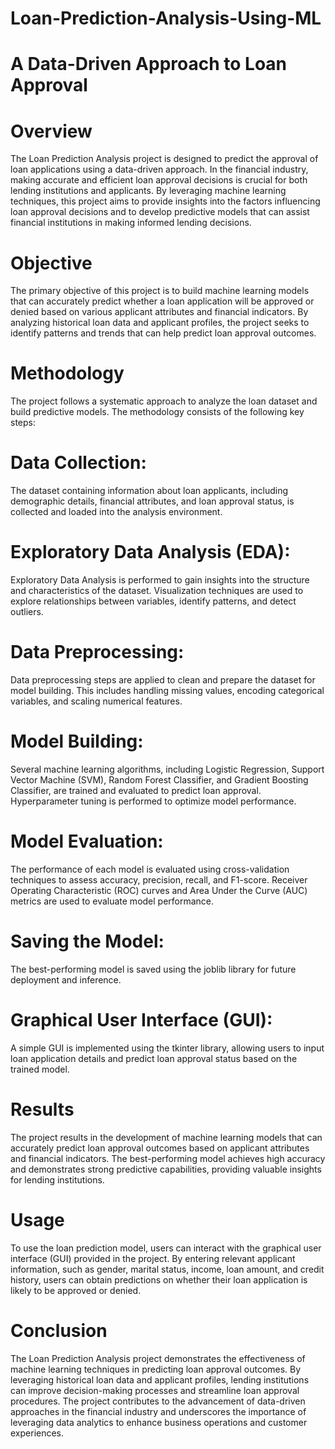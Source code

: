 # Loan-Prediction-Analysis-Using-ML
# A Data-Driven Approach to Loan Approval

# Overview
The Loan Prediction Analysis project is designed to predict the approval of loan applications using a data-driven approach. In the financial industry, making accurate and efficient loan approval decisions is crucial for both lending institutions and applicants. By leveraging machine learning techniques, this project aims to provide insights into the factors influencing loan approval decisions and to develop predictive models that can assist financial institutions in making informed lending decisions.

# Objective
The primary objective of this project is to build machine learning models that can accurately predict whether a loan application will be approved or denied based on various applicant attributes and financial indicators. By analyzing historical loan data and applicant profiles, the project seeks to identify patterns and trends that can help predict loan approval outcomes.

# Methodology
The project follows a systematic approach to analyze the loan dataset and build predictive models. The methodology consists of the following key steps:

# Data Collection: 
The dataset containing information about loan applicants, including demographic details, financial attributes, and loan approval status, is collected and loaded into the analysis environment.

# Exploratory Data Analysis (EDA): 
Exploratory Data Analysis is performed to gain insights into the structure and characteristics of the dataset. Visualization techniques are used to explore relationships between variables, identify patterns, and detect outliers.

# Data Preprocessing: 
Data preprocessing steps are applied to clean and prepare the dataset for model building. This includes handling missing values, encoding categorical variables, and scaling numerical features.

# Model Building:
Several machine learning algorithms, including Logistic Regression, Support Vector Machine (SVM), Random Forest Classifier, and Gradient Boosting Classifier, are trained and evaluated to predict loan approval. Hyperparameter tuning is performed to optimize model performance.

# Model Evaluation: 
The performance of each model is evaluated using cross-validation techniques to assess accuracy, precision, recall, and F1-score. Receiver Operating Characteristic (ROC) curves and Area Under the Curve (AUC) metrics are used to evaluate model performance.

# Saving the Model: 
The best-performing model is saved using the joblib library for future deployment and inference.

# Graphical User Interface (GUI): 
A simple GUI is implemented using the tkinter library, allowing users to input loan application details and predict loan approval status based on the trained model.

# Results
The project results in the development of machine learning models that can accurately predict loan approval outcomes based on applicant attributes and financial indicators. The best-performing model achieves high accuracy and demonstrates strong predictive capabilities, providing valuable insights for lending institutions.

# Usage
To use the loan prediction model, users can interact with the graphical user interface (GUI) provided in the project. By entering relevant applicant information, such as gender, marital status, income, loan amount, and credit history, users can obtain predictions on whether their loan application is likely to be approved or denied.

# Conclusion
The Loan Prediction Analysis project demonstrates the effectiveness of machine learning techniques in predicting loan approval outcomes. By leveraging historical loan data and applicant profiles, lending institutions can improve decision-making processes and streamline loan approval procedures. The project contributes to the advancement of data-driven approaches in the financial industry and underscores the importance of leveraging data analytics to enhance business operations and customer experiences.
